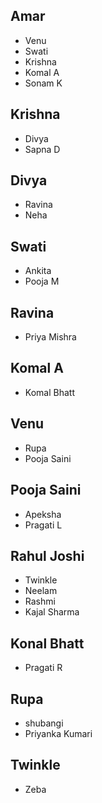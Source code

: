 ## Amar 
- Venu
- Swati
- Krishna
- Komal A
- Sonam K

## Krishna 
- Divya
- Sapna D

## Divya 
- Ravina 
- Neha

## Swati
- Ankita
- Pooja M

## Ravina
- Priya Mishra


## Komal A
- Komal Bhatt


## Venu
- Rupa
- Pooja Saini
 

## Pooja Saini
- Apeksha
- Pragati L

## Rahul Joshi
- Twinkle 
- Neelam
- Rashmi
- Kajal Sharma


## Konal Bhatt
- Pragati R



## Rupa
- shubangi
- Priyanka Kumari


## Twinkle
- Zeba






